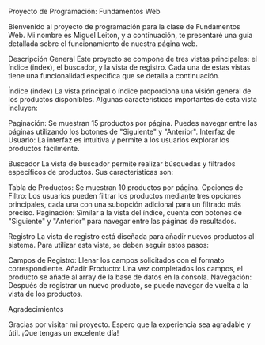 Proyecto de Programación: Fundamentos Web

Bienvenido al proyecto de programación para la clase de Fundamentos Web. Mi nombre es Miguel Leiton, y a continuación, te presentaré una guía detallada sobre el funcionamiento de nuestra página web.

Descripción General
Este proyecto se compone de tres vistas principales: el índice (index), el buscador, y la vista de registro. Cada una de estas vistas tiene una funcionalidad específica que se detalla a continuación.

Índice (index)
La vista principal o índice proporciona una visión general de los productos disponibles. Algunas características importantes de esta vista incluyen:

Paginación: Se muestran 15 productos por página. Puedes navegar entre las páginas utilizando los botones de "Siguiente" y "Anterior".
Interfaz de Usuario: La interfaz es intuitiva y permite a los usuarios explorar los productos fácilmente.


Buscador
La vista de buscador permite realizar búsquedas y filtrados específicos de productos. Sus características son:

Tabla de Productos: Se muestran 10 productos por página.
Opciones de Filtro: Los usuarios pueden filtrar los productos mediante tres opciones principales, cada una con una subopción adicional para un filtrado más preciso.
Paginación: Similar a la vista del índice, cuenta con botones de "Siguiente" y "Anterior" para navegar entre las páginas de resultados.


Registro
La vista de registro está diseñada para añadir nuevos productos al sistema. Para utilizar esta vista, se deben seguir estos pasos:

Campos de Registro: Llenar los campos solicitados con el formato correspondiente.
Añadir Producto: Una vez completados los campos, el producto se añade al array de la base de datos en la consola.
Navegación: Después de registrar un nuevo producto, se puede navegar de vuelta a la vista de los productos.


Agradecimientos

Gracias por visitar mi proyecto. Espero que la experiencia sea agradable y útil. ¡Que tengas un excelente día!

